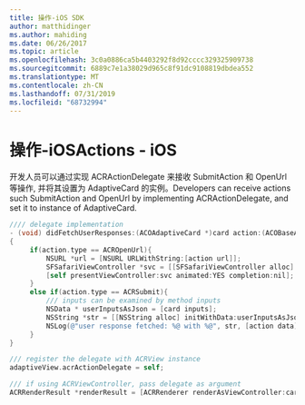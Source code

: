 ```yaml
---
title: 操作-iOS SDK
author: matthidinger
ms.author: mahiding
ms.date: 06/26/2017
ms.topic: article
ms.openlocfilehash: 3c0a0886ca5b4403292f8d92cccc329325909738
ms.sourcegitcommit: 6889c7e1a38029d965c8f91dc9108819dbdea552
ms.translationtype: MT
ms.contentlocale: zh-CN
ms.lasthandoff: 07/31/2019
ms.locfileid: "68732994"
---
```

# <a name="actions---ios"></a><span data-ttu-id="0a97f-102">操作-iOS</span><span class="sxs-lookup"><span data-stu-id="0a97f-102">Actions - iOS</span></span>

<span data-ttu-id="0a97f-103">开发人员可以通过实现 ACRActionDelegate 来接收 SubmitAction 和 OpenUrl 等操作, 并将其设置为 AdaptiveCard 的实例。</span><span class="sxs-lookup"><span data-stu-id="0a97f-103">Developers can receive actions such SubmitAction and OpenUrl by implementing ACRActionDelegate, and set it to instance of AdaptiveCard.</span></span>

```objective-c
//// delegate implementation
- (void) didFetchUserResponses:(ACOAdaptiveCard *)card action:(ACOBaseActionElement *)action
{
     if(action.type == ACROpenUrl){
         NSURL *url = [NSURL URLWithString:[action url]];
         SFSafariViewController *svc = [[SFSafariViewController alloc] initWithURL:url];
         [self presentViewController:svc animated:YES completion:nil];
     }
     else if(action.type == ACRSubmit){
         /// inputs can be examined by method inputs
         NSData * userInputsAsJson = [card inputs];
         NSString *str = [[NSString alloc] initWithData:userInputsAsJson encoding:NSUTF8StringEncoding];
         NSLog(@"user response fetched: %@ with %@", str, [action data]);
     }
}

/// register the delegate with ACRView instance
adaptiveView.acrActionDelegate = self;

/// if using ACRViewController, pass delegate as argument
ACRRenderResult *renderResult = [ACRRenderer renderAsViewController:card config:config frame:frame delegate:acrActionDelegate];
```